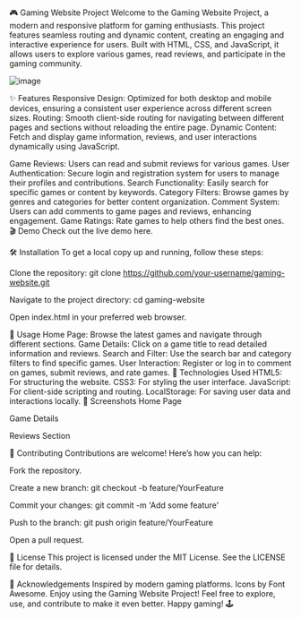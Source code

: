 🎮 Gaming Website Project
Welcome to the Gaming Website Project, a modern and responsive platform for gaming enthusiasts. This project features seamless routing and dynamic content, creating an engaging and interactive experience for users. Built with HTML, CSS, and JavaScript, it allows users to explore various games, read reviews, and participate in the gaming community.

![image](https://github.com/pranavsoni27/Gaming-Website/assets/130215829/6029963c-f04c-4fa6-8f0e-37970675bde4)

✨ Features
Responsive Design: Optimized for both desktop and mobile devices, ensuring a consistent user experience across different screen sizes.
Routing: Smooth client-side routing for navigating between different pages and sections without reloading the entire page.
Dynamic Content: Fetch and
display game information, reviews, and user interactions dynamically using JavaScript.

Game Reviews: Users can read and submit reviews for various games.
User Authentication: Secure login and registration system for users to manage their profiles and contributions.
Search Functionality: Easily search for specific games or content by keywords.
Category Filters: Browse games by genres and categories for better content organization.
Comment System: Users can add comments to game pages and reviews, enhancing engagement.
Game Ratings: Rate games to help others find the best ones.
🎬 Demo
Check out the live demo here.

🛠️ Installation
To get a local copy up and running, follow these steps:

Clone the repository:
git clone https://github.com/your-username/gaming-website.git

Navigate to the project directory:
cd gaming-website

Open index.html in your preferred web browser.

🚀 Usage
Home Page: Browse the latest games and navigate through different sections.
Game Details: Click on a game title to read detailed information and reviews.
Search and Filter: Use the search bar and category filters to find specific games.
User Interaction: Register or log in to comment on games, submit reviews, and rate games.
🧰 Technologies Used
HTML5: For structuring the website.
CSS3: For styling the user interface.
JavaScript: For client-side scripting and routing.
LocalStorage: For saving user data and interactions locally.
📸 Screenshots
Home Page

Game Details

Reviews Section

🤝 Contributing
Contributions are welcome! Here’s how you can help:

Fork the repository.

Create a new branch:
git checkout -b feature/YourFeature

Commit your changes:
git commit -m 'Add some feature'

Push to the branch:
git push origin feature/YourFeature

Open a pull request.

📄 License
This project is licensed under the MIT License. See the LICENSE file for details.

🙏 Acknowledgements
Inspired by modern gaming platforms.
Icons by Font Awesome.
Enjoy using the Gaming Website Project! Feel free to explore, use, and contribute to make it even better. Happy gaming! 🕹️
